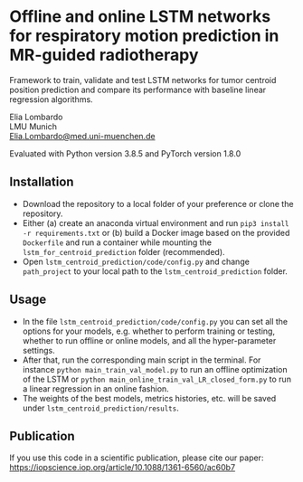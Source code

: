 # Offline and online LSTM networks for respiratory motion prediction in MR-guided radiotherapy
Framework to train, validate and test LSTM networks for tumor centroid position prediction 
and compare its performance with baseline linear regression algorithms.

Elia Lombardo\
LMU Munich\
Elia.Lombardo@med.uni-muenchen.de

Evaluated with Python version 3.8.5 and PyTorch version 1.8.0

## Installation
* Download the repository to a local folder of your preference or clone the repository.
* Either (a) create an anaconda virtual environment and run `pip3 install -r requirements.txt` or (b) build a Docker 
image based on the provided `Dockerfile` and run a container while mounting the `lstm_for_centroid_prediction` folder (recommended).
* Open `lstm_centroid_prediction/code/config.py` and change `path_project` to your local path to the `lstm_centroid_prediction` folder.

## Usage
* In the file  `lstm_centroid_prediction/code/config.py` you can set all the options for your
models, e.g. whether to perform training or testing, whether to run offline or online models, and all the
hyper-parameter settings. 
* After that, run the corresponding main script in the terminal. 
For instance `python main_train_val_model.py` to run an offline optimization of the LSTM or `python main_online_train_val_LR_closed_form.py` 
to run a linear regression in an online fashion.
* The weights of the best models, metrics histories, etc. will be saved under `lstm_centroid_prediction/results`.

## Publication
If you use this code in a scientific publication, please cite our paper:
https://iopscience.iop.org/article/10.1088/1361-6560/ac60b7
